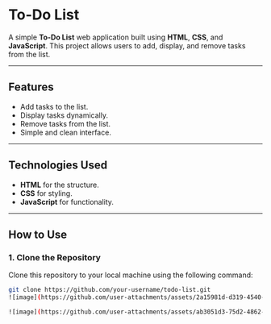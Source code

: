 # To-Do List

A simple **To-Do List** web application built using **HTML**, **CSS**, and **JavaScript**. This project allows users to add, display, and remove tasks from the list.

---

## Features

- Add tasks to the list.
- Display tasks dynamically.
- Remove tasks from the list.
- Simple and clean interface.

---

## Technologies Used

- **HTML** for the structure.
- **CSS** for styling.
- **JavaScript** for functionality.

---

## How to Use

### 1. Clone the Repository
Clone this repository to your local machine using the following command:
```bash
git clone https://github.com/your-username/todo-list.git
![image](https://github.com/user-attachments/assets/2a15981d-d319-4540-bd0a-e0dfbb2c14e1)

![image](https://github.com/user-attachments/assets/ab3051d3-75d2-4862-b613-a102a0de9280)


